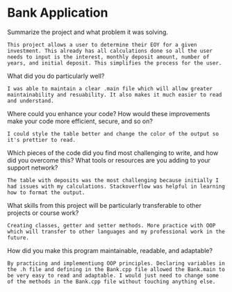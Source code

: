 # Bank Application

Summarize the project and what problem it was solving.
  
	This project allows a user to determine their EOY for a given investment. This already has all calculations done so all the user needs to input is the interest, monthly deposit amount, number of years, and initial deposit. This simplifies the process for the user.
What did you do particularly well?
  
	I was able to maintain a clear .main file which will allow greater maintainability and resuability. It also makes it much easier to read and understand.
Where could you enhance your code? How would these improvements make your code more efficient, secure, and so on?
  
	I could style the table better and change the color of the output so it's prettier to read. 
Which pieces of the code did you find most challenging to write, and how did you overcome this? What tools or resources are you adding to your support network?
  
	The table with deposits was the most challenging because initially I had issues with my calculations. Stackoverflow was helpful in learning how to format the output. 
What skills from this project will be particularly transferable to other projects or course work?
  
	Creating classes, getter and setter methods. More practice with OOP which will transfer to other languages and my professional work in the future. 
How did you make this program maintainable, readable, and adaptable?
  
	By practicing and implementiung OOP principles. Declaring variables in the .h file and defining in the Bank.cpp file allowed the Bank.main to be very easy to read and adaptable. I would just need to change some of the methods in the Bank.cpp file without touching anything else.

